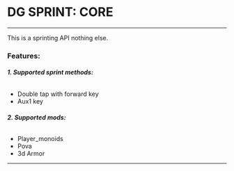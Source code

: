 # DG SPRINT: CORE
---
This is a sprinting API nothing else. 

### **Features**:

###### **1. Supported sprint methods:**
- Double tap with forward key
- Aux1 key

###### **2. Supported mods:**
- Player_monoids
- Pova
- 3d Armor

---
